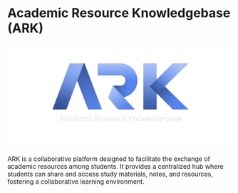# Academic Resource Knowledgebase (ARK)

![Project Logo](ARK_logo.png)

ARK is a collaborative platform designed to facilitate the exchange of academic resources among students. It provides a centralized hub where students can share and access study materials, notes, and resources, fostering a collaborative learning environment.
